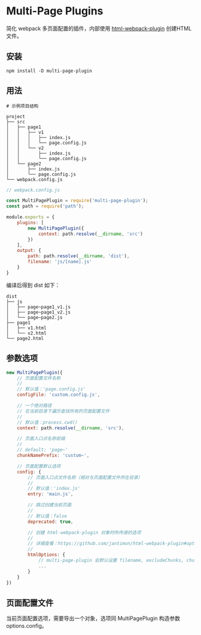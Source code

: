 # Multi-Page Plugins
简化 webpack 多页面配置的插件，内部使用 [html-webpack-plugin](https://github.com/jantimon/html-webpack-plugin) 创建HTML文件。

## 安装
```shell script
npm install -D multi-page-plugin
```

## 用法
```
# 示例项目结构

project
├── src
│   ├── page1
│   │   ├── v1
│   │   │   ├── index.js
│   │   │   └── page.config.js
│   │   └── v2
│   │       ├── index.js
│   │       └── page.config.js
│   └── page2
│       ├── index.js
│       └── page.config.js
└── webpack.config.js
```

```javascript
// webpack.config.js

const MultiPagePlugin = require('multi-page-plugin');
const path = require('path');

module.exports = {
    plugins: [
        new MultiPagePlugin({
            context: path.resolve(__dirname, 'src')
        })
    ],
    output: {
        path: path.resolve(__dirname, 'dist'),
        filename: 'js/[name].js'
    }
}
```

编译后得到 dist 如下：
```
dist
├── js
│   ├── page~page1_v1.js
│   ├── page~page1_v2.js
│   └── page~page2.js
├── page1
│   ├── v1.html
│   └── v2.html
└── page2.html
```

## 参数选项
```javascript
new MultiPagePlugin({
    // 页面配置文件名称
    //
    // 默认值：'page.config.js'
    configFile: 'custom.config.js',

    // 一个绝对路径
    // 在当前目录下遍历查找所有的页面配置文件
    //
    // 默认值：process.cwd()
    context: path.resolve(__dirname, 'src'),

    // 页面入口点名称前缀
    //
    // default: 'page~'
    chunkNamePrefix: 'custom~',

    // 页面配置默认选项
    config: {
        // 页面入口点文件名称（相对与页面配置文件所在目录）
        //
        // 默认值：'index.js'
        entry: 'main.js',

        // 跳过创建当前页面
        //
        // 默认值：false
        deprecated: true,

        // 创建 html-webpack-plugin 对象时所传递的选项
        //
        // 详细查看：https://github.com/jantimon/html-webpack-plugin#options
        //
        htmlOptions: {
            // multi-page-plugin 会默认设置 filename, excludeChunks, chunksSortMode
            ...
        }
    }
})
```

## 页面配置文件
当前页面配置选项，需要导出一个对象，选项同 MultiPagePlugin 构造参数 options.config。
